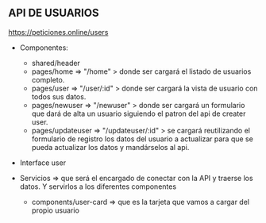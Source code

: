 ## API DE USUARIOS

https://peticiones.online/users 

- Componentes:

    - shared/header
    - pages/home => "/home" > donde ser cargará el listado de usuarios completo.
    - pages/user => "/user/:id" > donde ser cargará la vista de usuario con todos sus datos.
    - pages/newuser => "/newuser" > donde ser cargará un formulario que dará de alta un usuario siguiendo el patron del api de creater user.
    - pages/updateuser => "/updateuser/:id" > se cargará reutilizando el formulario de registro los datos del usuario a actualizar para que se pueda actualizar los datos y mandárselos al api.

- Interface user
- Servicios => que será el encargado de conectar con la API y traerse los datos. Y servirlos a los diferentes componentes

    - components/user-card => que es la tarjeta que vamos a cargar del propio usuario